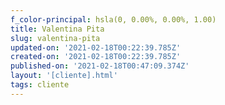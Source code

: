 ```yaml
---
f_color-principal: hsla(0, 0.00%, 0.00%, 1.00)
title: Valentina Pita
slug: valentina-pita
updated-on: '2021-02-18T00:22:39.785Z'
created-on: '2021-02-18T00:22:39.785Z'
published-on: '2021-02-18T00:47:09.374Z'
layout: '[cliente].html'
tags: cliente
---
```



